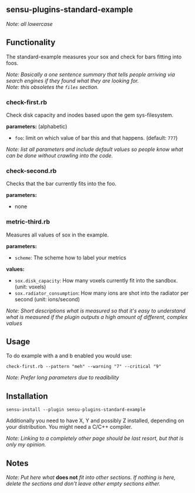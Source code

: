 ## sensu-plugins-standard-example

*Note: all lowercase*

## Functionality

The standard-example measures your sox and check for bars fitting into foos.

*Note: Basically a one sentence summary that tells people arriving via search engines if they found what they are looking for.*  
*Note: this obsoletes the `files` section.*

### check-first.rb

Check disk capacity and inodes based upon the gem sys-filesystem.

**parameters:** (alphabetic)

- `foo`: limit on which value of bar this and that happens. (default: `777`)

*Note: list all parameters and include default values so people know what can be done without crawling into the code.*

### check-second.rb

Checks that the bar currently fits into the foo.

**parameters:**

- none

### metric-third.rb

Measures all values of sox in the example.

**parameters:**

- `scheme`: The scheme how to label your metrics

**values:**

- `sox.disk_capacity`: How many voxels currently fit into the sandbox. (unit: voxels)
- `sox.radiator_consumption`: How many ions are shot into the radiator per second (unit: ions/second)

*Note: Short descriptions what is measured so that it's easy to understand what is measured if the plugin outputs a high amount of different, complex values*


## Usage

To do example with a and b enabled you would use:

```plain
check-first.rb --pattern "meh" --warning "7" --critical "9"
```

*Note: Prefer long parameters due to readibility*

## Installation

```plain
sensu-install --plugin sensu-plugins-standard-example
```

Additionally you need to have X, Y and possibly Z installed, depending on your distribution. You might need a C/C++ compiler.

*Note: Linking to a completely other page should be last resort, but that is only my opinion.*

## Notes

*Note: Put here what* **does not** *fit into other sections. If nothing is here, delete the sections and don't leave other empty sections either.*
